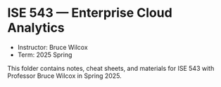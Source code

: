 # ISE 543 — Enterprise Cloud Analytics

- Instructor: Bruce Wilcox
- Term: 2025 Spring

This folder contains notes, cheat sheets, and materials for ISE 543 with Professor Bruce Wilcox in Spring 2025.

